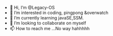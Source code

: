 - 👋 Hi, I’m @Legacy-OS
- 👀 I’m interested in coding, pingpong &overwatch
- 🌱 I’m currently learning javaSE,SSM.
- 💞️ I’m looking to collaborate on myself
- 📫 How to reach me ...No way hahhhhh

<!---
Legacy-OS/Legacy-OS is a ✨ special ✨ repository because its `README.md` (this file) appears on your GitHub profile.
You can click the Preview link to take a look at your changes.
--->
